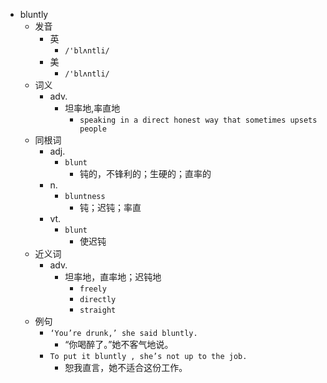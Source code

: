 - bluntly
  - 发音
    - 英
      - `/'blʌntli/`
    - 美
      - `/'blʌntli/`
  - 词义
    - adv.
      - 坦率地,率直地
        - `speaking in a direct honest way that sometimes upsets people`
  - 同根词
    - adj.
      - `blunt`
        - 钝的，不锋利的；生硬的；直率的
    - n.
      - `bluntness`
        - 钝；迟钝；率直
    - vt.
      - `blunt`
        - 使迟钝
  - 近义词
    - adv.
      - 坦率地，直率地；迟钝地
        - `freely`
        - `directly`
        - `straight`
  - 例句
    - `‘You’re drunk,’ she said bluntly.`
      - “你喝醉了。”她不客气地说。
    - `To put it bluntly , she’s not up to the job.`
      - 恕我直言，她不适合这份工作。


